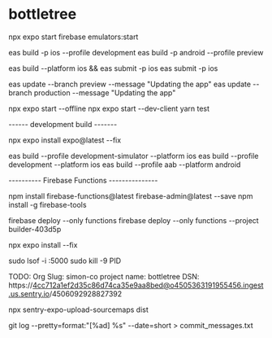# bottletree

npx expo start
firebase emulators:start

eas build -p ios --profile development
eas build -p android --profile preview

eas build --platform ios && eas submit -p ios
eas submit -p ios

eas update --branch preview --message "Updating the app"
eas update --branch production --message "Updating the app"

npx expo start --offline
npx expo start --dev-client
yarn test

------ development build -------

npx expo install expo@latest --fix

eas build --profile development-simulator --platform ios
eas build --profile development --platform ios
eas build --profile aab --platform android

---------- Firebase Functions ---------------

npm install firebase-functions@latest firebase-admin@latest --save
npm install -g firebase-tools

firebase deploy --only functions
firebase deploy --only functions --project builder-403d5p

npx expo install --fix

sudo lsof -i :5000
sudo kill -9 PID

TODO:
Org Slug: simon-co
project name: bottletree
DSN: https://4cc712a1ef2d35c86d74ca35e9aa8bed@o4505363191955456.ingest.us.sentry.io/4506092928827392

npx sentry-expo-upload-sourcemaps dist

git log --pretty=format:"[%ad] %s" --date=short > commit_messages.txt 
